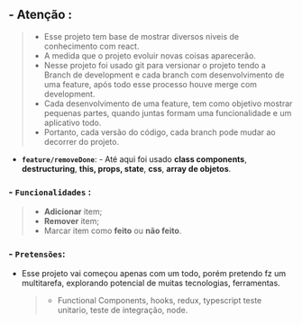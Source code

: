 ## - <b>Atenção</b> :

> - Esse projeto tem base de mostrar diversos niveis de conhecimento com react.
> - A medida que o projeto evoluir novas coisas aparecerão.
> - Nesse projeto foi usado git para versionar o projeto tendo a Branch de development e cada branch com desenvolvimento de uma feature, após todo esse processo houve merge com development.
> - Cada desenvolvimento de uma feature, tem como objetivo mostrar pequenas partes, quando juntas formam uma funcionalidade e um aplicativo todo.
> - Portanto, cada versão do código, cada branch pode mudar ao decorrer do projeto.

- <b>`feature/removeDone`</b>: - Até aqui foi usado <b>class components</b>, <b>destructuring</b>, <b>this, props, state</b>, <b>css</b>, <b>array de objetos</b>.

### - `Funcionalidades` :

> - <b>Adicionar</b> item;
> - <b>Remover</b> item;
> - Marcar item como <b>feito</b> ou <b>não feito</b>.

### - `Pretensões`:

- Esse projeto vai começou apenas com um todo, porém pretendo fz um multitarefa, explorando potencial de muitas tecnologias, ferramentas.
  > - Functional Components, hooks, redux, typescript teste unitario, teste de integração, node.
